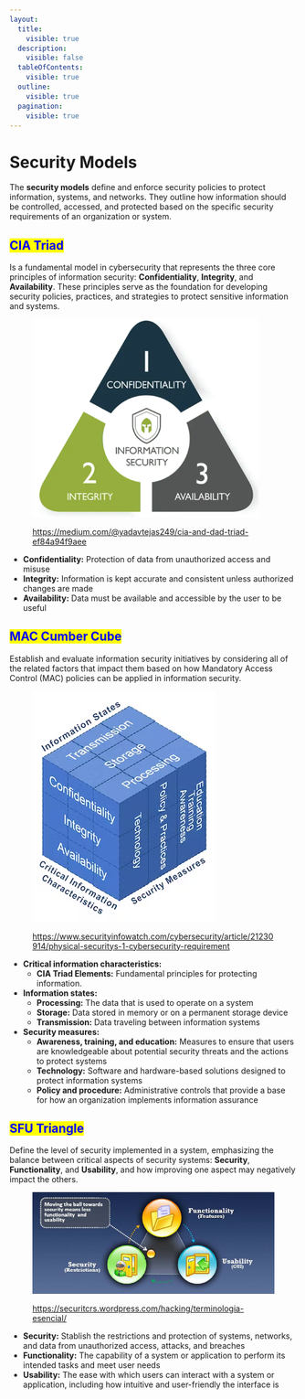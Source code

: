 ```yaml
---
layout:
  title:
    visible: true
  description:
    visible: false
  tableOfContents:
    visible: true
  outline:
    visible: true
  pagination:
    visible: true
---
```


# Security Models

The **security models** define and enforce security policies to protect information, systems, and networks. They outline how information should be controlled, accessed, and protected based on the specific security requirements of an organization or system.

## <mark style="color:blue;">**CIA Triad**</mark>

Is a fundamental model in cybersecurity that represents the three core principles of information security: **Confidentiality**, **Integrity**, and **Availability**. These principles serve as the foundation for developing security policies, practices, and strategies to protect sensitive information and systems.

<figure><img src="../../.gitbook/assets/image (14) (1) (1).png" alt="" width="397"><figcaption><p><a href="https://medium.com/@yadavtejas249/cia-and-dad-triad-ef84a94f9aee">https://medium.com/@yadavtejas249/cia-and-dad-triad-ef84a94f9aee</a></p></figcaption></figure>

* **Confidentiality:** Protection of data from unauthorized access and misuse
* **Integrity:** Information is kept accurate and consistent unless authorized changes are made
* **Availability:** Data must be available and accessible by the user to be useful

## <mark style="color:blue;">**MAC Cumber Cube**</mark>

Establish and evaluate information security initiatives by considering all of the related factors that impact them based on how Mandatory Access Control (MAC) policies can be applied in information security.

<figure><img src="../../.gitbook/assets/image (3) (1) (1) (1) (1) (1) (1).png" alt=""><figcaption><p><a href="https://www.securityinfowatch.com/cybersecurity/article/21230914/physical-securitys-1-cybersecurity-requirement">https://www.securityinfowatch.com/cybersecurity/article/21230914/physical-securitys-1-cybersecurity-requirement</a></p></figcaption></figure>

* **Critical information characteristics:**
  * **CIA Triad Elements:** Fundamental principles for protecting information.
* **Information states:**
  * **Processing:** The data that is used to operate on a system
  * **Storage:** Data stored in memory or on a permanent storage device
  * **Transmission:** Data traveling between information systems
* **Security measures:**
  * **Awareness, training, and education:** Measures to ensure that users are knowledgeable about potential security threats and the actions to protect systems
  * **Technology:** Software and hardware-based solutions designed to protect information systems
  * **Policy and procedure:** Administrative controls that provide a base for how an organization implements information assurance

## <mark style="color:blue;">**SFU Triangle**</mark>

Define the level of security implemented in a system, emphasizing the balance between critical aspects of security systems: **Security**, **Functionality**, and **Usability**, and how improving one aspect may negatively impact the others.

<figure><img src="../../.gitbook/assets/image (15) (1) (1).png" alt=""><figcaption><p><a href="https://securitcrs.wordpress.com/hacking/terminologia-esencial/">https://securitcrs.wordpress.com/hacking/terminologia-esencial/</a></p></figcaption></figure>

* **Security:** Stablish the restrictions and protection of systems, networks, and data from unauthorized access, attacks, and breaches
* **Functionality:** The capability of a system or application to perform its intended tasks and meet user needs
* **Usability:** The ease with which users can interact with a system or application, including how intuitive and user-friendly the interface is
